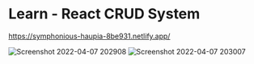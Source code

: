 # Learn - React CRUD System

https://symphonious-haupia-8be931.netlify.app/

![Screenshot 2022-04-07 202908](https://user-images.githubusercontent.com/99658011/162210202-13211cfa-2e01-4f9a-8784-5f87b69adf25.jpg)
![Screenshot 2022-04-07 203007](https://user-images.githubusercontent.com/99658011/162210362-5f7ddf92-e6af-4224-9eac-2dd6b718ea39.jpg)
